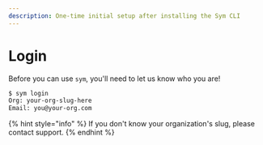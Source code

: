 ```yaml
---
description: One-time initial setup after installing the Sym CLI
---
```


# Login

Before you can use `sym`, you'll need to let us know who you are! 

```bash
$ sym login
Org: your-org-slug-here
Email: you@your-org.com
```

{% hint style="info" %}
If you don't know your organization's slug, please contact support.
{% endhint %}



